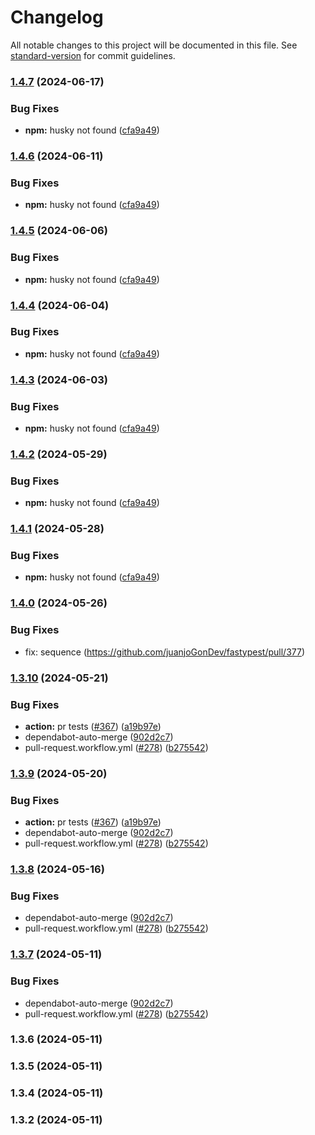 # Changelog

All notable changes to this project will be documented in this file. See [standard-version](https://github.com/conventional-changelog/standard-version) for commit guidelines.

### [1.4.7](https://github.com/juanjoGonDev/fastypest/compare/v1.4.0...v1.4.7) (2024-06-17)


### Bug Fixes

* **npm:** husky not found ([cfa9a49](https://github.com/juanjoGonDev/fastypest/commit/cfa9a49344177959fa13e72e996501ff61efaed5))

### [1.4.6](https://github.com/juanjoGonDev/fastypest/compare/v1.4.0...v1.4.6) (2024-06-11)


### Bug Fixes

* **npm:** husky not found ([cfa9a49](https://github.com/juanjoGonDev/fastypest/commit/cfa9a49344177959fa13e72e996501ff61efaed5))

### [1.4.5](https://github.com/juanjoGonDev/fastypest/compare/v1.4.0...v1.4.5) (2024-06-06)


### Bug Fixes

* **npm:** husky not found ([cfa9a49](https://github.com/juanjoGonDev/fastypest/commit/cfa9a49344177959fa13e72e996501ff61efaed5))

### [1.4.4](https://github.com/juanjoGonDev/fastypest/compare/v1.4.0...v1.4.4) (2024-06-04)


### Bug Fixes

* **npm:** husky not found ([cfa9a49](https://github.com/juanjoGonDev/fastypest/commit/cfa9a49344177959fa13e72e996501ff61efaed5))

### [1.4.3](https://github.com/juanjoGonDev/fastypest/compare/v1.4.0...v1.4.3) (2024-06-03)


### Bug Fixes

* **npm:** husky not found ([cfa9a49](https://github.com/juanjoGonDev/fastypest/commit/cfa9a49344177959fa13e72e996501ff61efaed5))

### [1.4.2](https://github.com/juanjoGonDev/fastypest/compare/v1.4.0...v1.4.2) (2024-05-29)


### Bug Fixes

* **npm:** husky not found ([cfa9a49](https://github.com/juanjoGonDev/fastypest/commit/cfa9a49344177959fa13e72e996501ff61efaed5))

### [1.4.1](https://github.com/juanjoGonDev/fastypest/compare/v1.4.0...v1.4.1) (2024-05-28)


### Bug Fixes

* **npm:** husky not found ([cfa9a49](https://github.com/juanjoGonDev/fastypest/commit/cfa9a49344177959fa13e72e996501ff61efaed5))

### [1.4.0](https://github.com/juanjoGonDev/fastypest/compare/v1.3.10...v1.4.0) (2024-05-26)

### Bug Fixes

* fix: sequence (https://github.com/juanjoGonDev/fastypest/pull/377)

### [1.3.10](https://github.com/juanjoGonDev/fastypest/compare/v1.3.0...v1.3.10) (2024-05-21)


### Bug Fixes

* **action:** pr tests ([#367](https://github.com/juanjoGonDev/fastypest/issues/367)) ([a19b97e](https://github.com/juanjoGonDev/fastypest/commit/a19b97e55b7e24e6f94f8fed239711ad63b27ec9))
* dependabot-auto-merge ([902d2c7](https://github.com/juanjoGonDev/fastypest/commit/902d2c7a6e6d3b73db06e7665bdc0fed0ceff0f9))
* pull-request.workflow.yml ([#278](https://github.com/juanjoGonDev/fastypest/issues/278)) ([b275542](https://github.com/juanjoGonDev/fastypest/commit/b27554270e57d2877abc1bbfebceca8cef74afdc))

### [1.3.9](https://github.com/juanjoGonDev/fastypest/compare/v1.3.0...v1.3.9) (2024-05-20)


### Bug Fixes

* **action:** pr tests ([#367](https://github.com/juanjoGonDev/fastypest/issues/367)) ([a19b97e](https://github.com/juanjoGonDev/fastypest/commit/a19b97e55b7e24e6f94f8fed239711ad63b27ec9))
* dependabot-auto-merge ([902d2c7](https://github.com/juanjoGonDev/fastypest/commit/902d2c7a6e6d3b73db06e7665bdc0fed0ceff0f9))
* pull-request.workflow.yml ([#278](https://github.com/juanjoGonDev/fastypest/issues/278)) ([b275542](https://github.com/juanjoGonDev/fastypest/commit/b27554270e57d2877abc1bbfebceca8cef74afdc))

### [1.3.8](https://github.com/juanjoGonDev/fastypest/compare/v1.3.0...v1.3.8) (2024-05-16)


### Bug Fixes

* dependabot-auto-merge ([902d2c7](https://github.com/juanjoGonDev/fastypest/commit/902d2c7a6e6d3b73db06e7665bdc0fed0ceff0f9))
* pull-request.workflow.yml ([#278](https://github.com/juanjoGonDev/fastypest/issues/278)) ([b275542](https://github.com/juanjoGonDev/fastypest/commit/b27554270e57d2877abc1bbfebceca8cef74afdc))

### [1.3.7](https://github.com/juanjoGonDev/fastypest/compare/v1.3.0...v1.3.7) (2024-05-11)


### Bug Fixes

* dependabot-auto-merge ([902d2c7](https://github.com/juanjoGonDev/fastypest/commit/902d2c7a6e6d3b73db06e7665bdc0fed0ceff0f9))
* pull-request.workflow.yml ([#278](https://github.com/juanjoGonDev/fastypest/issues/278)) ([b275542](https://github.com/juanjoGonDev/fastypest/commit/b27554270e57d2877abc1bbfebceca8cef74afdc))

### 1.3.6 (2024-05-11)

### 1.3.5 (2024-05-11)

### 1.3.4 (2024-05-11)

### 1.3.2 (2024-05-11)

